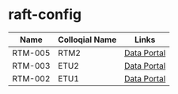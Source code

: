 # raft-config

| Name | Colloqial Name |  Links |
| ------- | ----------- | ----------- | 
| RTM-005 | RTM2 | [Data Portal](http://lsst-camera.slac.stanford.edu/DataPortal/device.jsp?lsstId=LCA-11021_RTM-005) |
| RTM-003 | ETU2 | [Data Portal](http://lsst-camera.slac.stanford.edu/DataPortal/device.jsp?lsstId=LCA-11021_RTM-003_ETU2) |
| RTM-002 | ETU1 | [Data Portal](http://lsst-camera.slac.stanford.edu/DataPortal/device.jsp?lsstId=LCA-11021_RTM-002_ETU1) |
